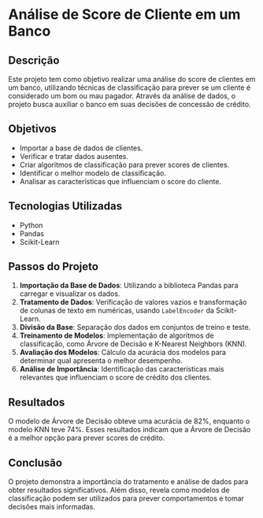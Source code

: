 # Análise de Score de Cliente em um Banco

## Descrição

Este projeto tem como objetivo realizar uma análise do score de clientes em um banco, utilizando técnicas de classificação para prever se um cliente é considerado um bom ou mau pagador. Através da análise de dados, o projeto busca auxiliar o banco em suas decisões de concessão de crédito.

## Objetivos

- Importar a base de dados de clientes.
- Verificar e tratar dados ausentes.
- Criar algoritmos de classificação para prever scores de clientes.
- Identificar o melhor modelo de classificação.
- Analisar as características que influenciam o score do cliente.

## Tecnologias Utilizadas

- Python
- Pandas
- Scikit-Learn

## Passos do Projeto

1. **Importação da Base de Dados**: Utilizando a biblioteca Pandas para carregar e visualizar os dados.
2. **Tratamento de Dados**: Verificação de valores vazios e transformação de colunas de texto em numéricas, usando `LabelEncoder` da Scikit-Learn.
3. **Divisão da Base**: Separação dos dados em conjuntos de treino e teste.
4. **Treinamento de Modelos**: Implementação de algoritmos de classificação, como Árvore de Decisão e K-Nearest Neighbors (KNN).
5. **Avaliação dos Modelos**: Cálculo da acurácia dos modelos para determinar qual apresenta o melhor desempenho.
6. **Análise de Importância**: Identificação das características mais relevantes que influenciam o score de crédito dos clientes.

## Resultados

O modelo de Árvore de Decisão obteve uma acurácia de 82%, enquanto o modelo KNN teve 74%. Esses resultados indicam que a Árvore de Decisão é a melhor opção para prever scores de crédito.

## Conclusão

O projeto demonstra a importância do tratamento e análise de dados para obter resultados significativos. Além disso, revela como modelos de classificação podem ser utilizados para prever comportamentos e tomar decisões mais informadas.
